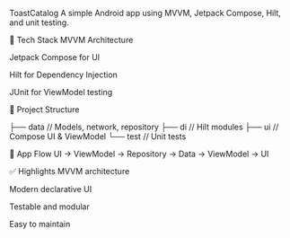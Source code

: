 ToastCatalog
A simple Android app using MVVM, Jetpack Compose, Hilt, and unit testing.

🔧 Tech Stack
MVVM Architecture

Jetpack Compose for UI

Hilt for Dependency Injection

JUnit for ViewModel testing

📁 Project Structure

├── data          // Models, network, repository
├── di            // Hilt modules
├── ui            // Compose UI & ViewModel
└── test          // Unit tests


🔄 App Flow
UI → ViewModel → Repository → Data → ViewModel → UI

✅ Highlights
MVVM architecture

Modern declarative UI

Testable and modular

Easy to maintain